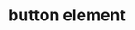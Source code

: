 ---
{
  "title": "button element",
  "description": "The button element represents a button labeled by its contents.",
  "category": "html",
  "keywords": "button element",
  "last_test_date": "2020-08-15",
  "test_results_url": "https://a11ysupport.io/tech/html/button_element",
  "test_url": "https://a11ysupport.io/tech/html/button_element",
  "notes_by_num": {
    "1": "Didn't convey inner-text name changes when in focus",
    "2": "Didn't convey its name"
  },
  "stats": {
    "jaws": {
      "chrome": {
        "76-86": "a #1"
      },
      "ie": {
        "11": "y"
      },
      "firefox": {
        "68-82": "a #1"
      }
    },
    "narrator": {
      "edge": {
        "44-86": "y"
      }
    },
    "nvda": {
      "chrome": {
        "76-86": "a #1"
      },
      "firefox": {
        "68-82": "a #1"
      }
    },
    "talkback": {
      "and_chr": {
        "76-86": "a #1"
      }
    },
    "vo_ios": {
      "ios_saf": {
        "12.3.1-14.2": "y"
      }
    },
    "vo_macos": {
      "safari": {
        "12.1.1-14.0": "a"
      }
    },
    "orca": {
      "firefox": {
        "69-82": "a #1"
      }
    },
    "dragon_win": {
      "chrome": {
        "76-87": "a"
      }
    },
    "va_and": {
      "and_chr": {
        "77-87": "a"
      }
    },
    "vc_macos": {
      "safari": {
        "13.0.5-14.0.1": "a #2"
      }
    },
    "vc_ios": {
      "ios_saf": {
        "13.0-14.2": "a"
      }
    },
    "wsr": {
      "chrome": {
        "77-87": "a"
      },
      "edge": {
        "44": "y"
      }
    }
  },
  "links": {
    "HTML AAM: button name change not conveyed": "https://github.com/w3c/html-aam/issues/291",
    "JAWS: button name change not conveyed": "https://github.com/FreedomScientific/VFO-standards-support/issues/392",
    "WHATWG HTML spec for the button element": "https://html.spec.whatwg.org/multipage/form-elements.html#the-button-element",
    "HTML AAM for the button element": "https://w3c.github.io/html-aam/#el-button"
  }
}
---